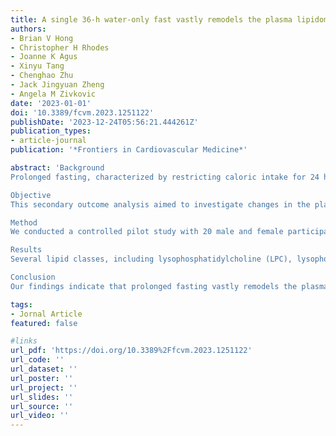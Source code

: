 ```yaml
---
title: A single 36-h water-only fast vastly remodels the plasma lipidome
authors:
- Brian V Hong
- Christopher H Rhodes
- Joanne K Agus
- Xinyu Tang
- Chenghao Zhu
- Jack Jingyuan Zheng
- Angela M Zivkovic
date: '2023-01-01'
doi: '10.3389/fcvm.2023.1251122'
publishDate: '2023-12-24T05:56:21.444261Z'
publication_types:
- article-journal
publication: '*Frontiers in Cardiovascular Medicine*'

abstract: 'Background
Prolonged fasting, characterized by restricting caloric intake for 24 h or more, has garnered attention as a nutritional approach to improve lifespan and support healthy aging. Previous research from our group showed that a single bout of 36-h water-only fasting in humans resulted in a distinct metabolomic signature in plasma and increased levels of bioactive metabolites, which improved macrophage function and lifespan in C. elegans.

Objective
This secondary outcome analysis aimed to investigate changes in the plasma lipidome associated with prolonged fasting and explore any potential links with markers of cardiometabolic health and aging.

Method
We conducted a controlled pilot study with 20 male and female participants (mean age, 27.5 ± 4.4 years; mean BMI, 24.3 ± 3.1 kg/m2) in four metabolic states: (1) overnight fasted (baseline), (2) 2-h postprandial fed state (fed), (3) 36-h fasted state (fasted), and (4) 2-h postprandial refed state 12 h after the 36-h fast (refed). Plasma lipidomic profiles were analyzed using liquid chromatography and electrospray ionization mass spectrometry.

Results
Several lipid classes, including lysophosphatidylcholine (LPC), lysophosphatidylethanolamine (LPE), phosphatidylethanolamine, and triacylglycerol were significantly reduced in the 36-h fasted state, while free fatty acids, ceramides, and sphingomyelin were significantly increased compared to overnight fast and fed states (P < 0.05). After correction for multiple testing, 245 out of 832 lipid species were significantly altered in the fasted state compared to baseline (P < 0.05). Random forest models revealed that several lipid species, such as LPE(18:1), LPC(18:2), and FFA(20:1) were important features in discriminating the fasted state from both the overnight fasted and postprandial state.

Conclusion
Our findings indicate that prolonged fasting vastly remodels the plasma lipidome and markedly alters the concentrations of several lipid species, which may be sensitive biomarkers of prolonged fasting. These changes in lipid metabolism during prolonged fasting have important implications for the management of cardiometabolic health and healthy aging, and warrant further exploration and validation in larger cohorts and different population groups.'

tags:
- Jornal Article
featured: false

#links
url_pdf: 'https://doi.org/10.3389%2Ffcvm.2023.1251122'
url_code: ''
url_dataset: ''
url_poster: ''
url_project: ''
url_slides: ''
url_source: ''
url_video: ''
---
```


